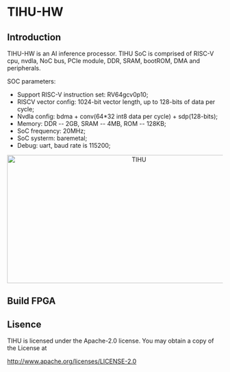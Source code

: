 # TIHU-HW
## Introduction  

TIHU-HW is an AI inference processor. TIHU SoC is comprised of RISC-V cpu, nvdla, NoC bus, PCIe module, DDR, SRAM, bootROM, DMA and peripherals.  

SOC parameters:  
* Support RISC-V instruction set: RV64gcv0p10;
* RISCV vector config: 1024-bit vector length, up to 128-bits of data per cycle;
* Nvdla config:  bdma + conv(64*32 int8 data per cycle) + sdp(128-bits);
* Memory: DDR -- 2GB, SRAM -- 4MB, ROM -- 128KB;
* SoC frequency: 20MHz;  
* SoC systerm: baremetal;
* Debug: uart, baud rate is 115200;

<div align=center>
<img src="https://github.com/LCAI-TIHU/SW/blob/main/doc/AIPU_structure.png" width="600" height="300" alt="TIHU"/><br/>
</div>

## Build FPGA  

## Lisence  
TIHU is licensed under the Apache-2.0 license. You may obtain a copy of the License at

http://www.apache.org/licenses/LICENSE-2.0
